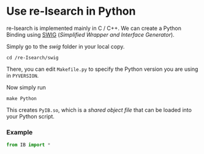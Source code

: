 # Use re-Isearch in Python

re-Isearch is implemented mainly in C / C++. We can create a Python Binding using [SWIG](https://www.swig.org) (_Simplified Wrapper and Interface Generator_).

Simply go to the _swig_ folder in your local copy.

```
cd /re-Isearch/swig
```

There, you can edit  `Makefile.py` to specify the Python version you are using in `PYVERSION`.&#x20;

Now simply run

```
make Python
```

This creates `PyIB.so`, which is a _shared object file_ that can be loaded into your Python script.

### Example

```python
from IB import * 
```

